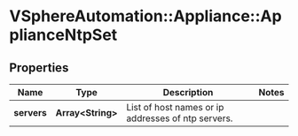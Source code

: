 # VSphereAutomation::Appliance::ApplianceNtpSet

## Properties
Name | Type | Description | Notes
------------ | ------------- | ------------- | -------------
**servers** | **Array&lt;String&gt;** | List of host names or ip addresses of ntp servers. | 


